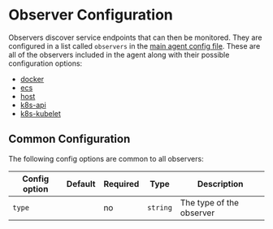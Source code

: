 <!--- GENERATED BY gomplate from scripts/docs/templates/observer-main.md.tmpl --->

# Observer Configuration

Observers discover service endpoints that can then be monitored.  They
are configured in a list called `observers` in the [main agent config
file](./config-schema.md). These are all of the observers included in the agent
along with their possible configuration options:

- [docker](./observers/docker.md)
- [ecs](./observers/ecs.md)
- [host](./observers/host.md)
- [k8s-api](./observers/k8s-api.md)
- [k8s-kubelet](./observers/k8s-kubelet.md)


## Common Configuration

The following config options are common to all observers:

| Config option | Default | Required | Type | Description |
| --- | --- | --- | --- | --- |
| `type` |  | no | `string` | The type of the observer |

